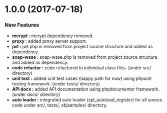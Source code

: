 # 1.0.0 (2017-07-18)

### New Features 

* **mcrypt :** mcrypt dependency removed.
* **proxy :** added proxy server support.
* **jwt :** jwt.php is removed from project source structure and added as dependency.
* **soap-wsse :** soap-wsse.php is removed from project source structure and added as dependency.
* **code refactor :** code refactored to individual class files. (under src/ directory)
* **unit test :** added unit test cases (happy path for now) using phpunit testing framework. (under tests/ directory)
* **API docs :** added API documentation using phpdocumentor framework. (under docs/ directory)
* **auto loader :** integrated auto loader (spl_autoload_register) for all source code under src/, tests/, objsamples/ directory.
